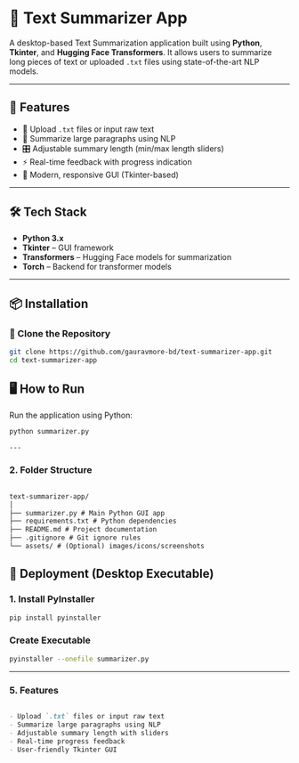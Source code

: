 # 🧠 Text Summarizer App

A desktop-based Text Summarization application built using **Python**, **Tkinter**, and **Hugging Face Transformers**. It allows users to summarize long pieces of text or uploaded `.txt` files using state-of-the-art NLP models.

---

## 🚀 Features

- 📄 Upload `.txt` files or input raw text
- 📝 Summarize large paragraphs using NLP
- 🎛️ Adjustable summary length (min/max length sliders)
- ⚡ Real-time feedback with progress indication
- 🎨 Modern, responsive GUI (Tkinter-based)

---

## 🛠️ Tech Stack

- **Python 3.x**
- **Tkinter** – GUI framework
- **Transformers** – Hugging Face models for summarization
- **Torch** – Backend for transformer models

---

## 📦 Installation

### 🔧 Clone the Repository
```bash
git clone https://github.com/gauravmore-bd/text-summarizer-app.git
cd text-summarizer-app
```
## 🖥️ How to Run

Run the application using Python:

```bash
python summarizer.py

---
```
### 2. **Folder Structure**

```markdown

text-summarizer-app/
│
├── summarizer.py # Main Python GUI app
├── requirements.txt # Python dependencies
├── README.md # Project documentation
├── .gitignore # Git ignore rules
└── assets/ # (Optional) images/icons/screenshots
```
## 🚚 Deployment (Desktop Executable)

### 1. Install PyInstaller
```bash
pip install pyinstaller

```
### Create Executable
```bash
pyinstaller --onefile summarizer.py
```

---

### 5. **Features**

```markdown

- Upload `.txt` files or input raw text  
- Summarize large paragraphs using NLP  
- Adjustable summary length with sliders  
- Real-time progress feedback  
- User-friendly Tkinter GUI  
